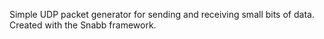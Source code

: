 Simple UDP packet generator for sending and receiving small bits of data. Created with the Snabb framework.
